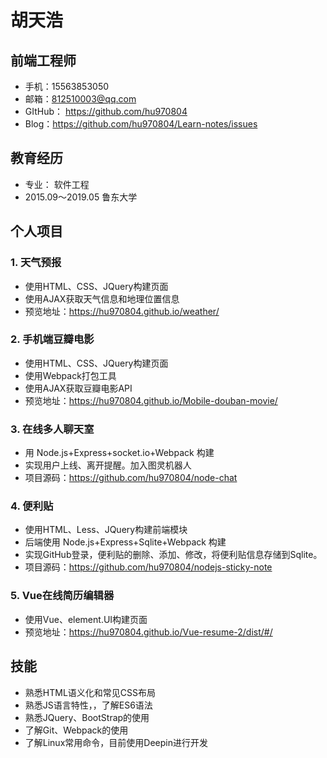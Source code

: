 # 胡天浩

## 前端工程师

- 手机：15563853050
- 邮箱：812510003@qq.com
- GItHub： https://github.com/hu970804
- Blog：https://github.com/hu970804/Learn-notes/issues

## 教育经历

- 专业： 软件工程
- 2015.09～2019.05 鲁东大学

## 个人项目

### 1. 天气预报

- 使用HTML、CSS、JQuery构建页面
- 使用AJAX获取天气信息和地理位置信息
- 预览地址：https://hu970804.github.io/weather/

### 2. 手机端豆瓣电影

- 使用HTML、CSS、JQuery构建页面
- 使用Webpack打包工具
- 使用AJAX获取豆瓣电影API
- 预览地址：https://hu970804.github.io/Mobile-douban-movie/

### 3. 在线多人聊天室

- 用 Node.js+Express+socket.io+Webpack 构建
- 实现用户上线、离开提醒。加入图灵机器人
- 项目源码：https://github.com/hu970804/node-chat

### 4. 便利贴

- 使用HTML、Less、JQuery构建前端模块
- 后端使用 Node.js+Express+Sqlite+Webpack 构建
- 实现GitHub登录，便利贴的删除、添加、修改，将便利贴信息存储到Sqlite。
- 项目源码：https://github.com/hu970804/nodejs-sticky-note

### 5. Vue在线简历编辑器

- 使用Vue、element.UI构建页面
- 预览地址：https://hu970804.github.io/Vue-resume-2/dist/#/

## 技能

- 熟悉HTML语义化和常见CSS布局
- 熟悉JS语言特性，，了解ES6语法
- 熟悉JQuery、BootStrap的使用
- 了解Git、Webpack的使用
- 了解Linux常用命令，目前使用Deepin进行开发

